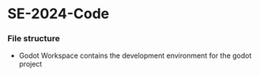 # SE-2024-Code

### File structure
- Godot Workspace contains the development environment for the godot project
